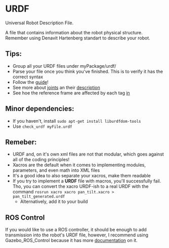 # URDF
Universal Robot Description File.

A file that contains information about the robot physical structure. Remember using Denavit Hartenberg standart to describe your robot.

## Tips:
* Group all your URDF files under myPackage/urdf/
* Parse your file once you think you've finished. This is to verify it has the correct syntax 
* Follow the [guide](http://wiki.ros.org/urdf/Tutorials/Create%20your%20own%20urdf%20file)!
* See more about [joints](http://wiki.ros.org/urdf/XML/joint) an their [description](https://ocw.tudelft.nl/course-lectures/2-2-1-introduction-to-urdf/)
* See hoe the reference frame are affected by each tag [in](https://abedgnu.github.io/Notes-ROS/chapters/ROS/10_robot_modeling/urdf.html#link)


## Minor dependencies:
* If you haven't, install `sudo apt-get install liburdfdom-tools`
* Use `check_urdf myFile.urdf`

## Remeber:
* URDF and, on it's own xml files are not that modular, which goes against all of the coding principles! 
* Xacros are the default when it comes to implementing modules, parameters, and even math into XML files
* It's a good idea to also separate your xacros, make them readable
* If you try to implement a **URDF** file with macros, you'll successfully fail. Tho, you can convert the xacro URDF-ish to a real URDF with the command `rosrun xacro xacro pan_tilt.xacro > pan_tilt_generated.urdf` 
    * Alternatively, add it to your build

## ROS Control

If you would like to use a ROS controller, it should be enough to add transmission into the robot's URDF file, however, I recommend using Gazebo_ROS_Control because it has more [documentation](https://classic.gazebosim.org/tutorials?tut=ros_control&cat=connect_ros) on it. 
    